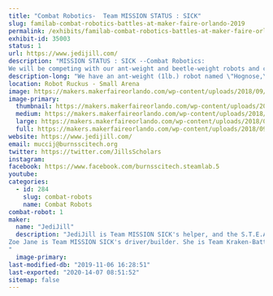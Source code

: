 ```yaml
---
title: "Combat Robotics-  Team MISSION STATUS : SICK"
slug: familab-combat-robotics-battles-at-maker-faire-orlando-2019
permalink: /exhibits/familab-combat-robotics-battles-at-maker-faire-orlando-2019/
exhibit-id: 35003
status: 1
url: https://www.jedijill.com/
description: "MISSION STATUS : SICK --Combat Robotics:
We will be competing with our ant-weight and beetle-weight robots and cheering like crazy for every competitor there!"
description-long: "We have an ant-weight (1lb.) robot named \"Hognose,\" and a beetle-weight (3 lb.) robot named \"Ptarmegeddon.\""
location: Robot Ruckus - Small Arena
image: https://makers.makerfaireorlando.com/wp-content/uploads/2018/09/20180925_125621-2-1024x576.jpg
image-primary:
  thumbnail: https://makers.makerfaireorlando.com/wp-content/uploads/2018/09/20180925_125621-2-150x150.jpg
  medium: https://makers.makerfaireorlando.com/wp-content/uploads/2018/09/20180925_125621-2-300x169.jpg
  large: https://makers.makerfaireorlando.com/wp-content/uploads/2018/09/20180925_125621-2-1024x576.jpg
  full: https://makers.makerfaireorlando.com/wp-content/uploads/2018/09/20180925_125621-2.jpg
website: https://www.jedijill.com/
email: muccij@burnsscitech.org
twitter: https://twitter.com/JillsScholars
instagram: 
facebook: https://www.facebook.com/burnsscitech.steamlab.5
youtube: 
categories:
  - id: 284
    slug: combat-robots
    name: Combat Robots
combat-robot: 1
maker:
  name: "JediJill"
  description: "JediJill is Team MISSION SICK's helper, and the S.T.E.A.M. Director for Burns Science and Technology Charter School. She is a Super Silly Scholar and a robot fabricator on Team Kraken-BattleBots.
Zoe Jane is Team MISSION SICK's driver/builder. She is Team Kraken-BattleBot's graphic designer and is also a robot fabricator, as well as a future dentist!
"
  image-primary: 
last-modified-db: "2019-11-06 16:28:51"
last-exported: "2020-14-07 08:51:52"
sitemap: false
---
```

